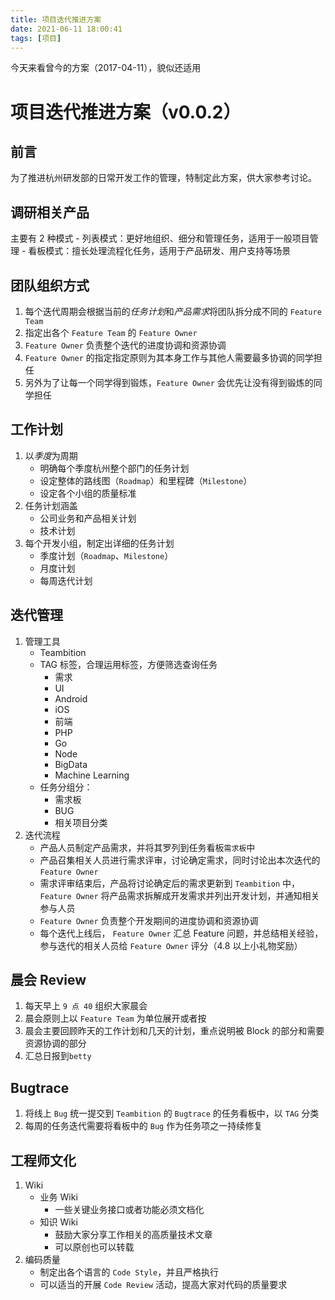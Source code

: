 ```yaml
---
title: 项目迭代推进方案
date: 2021-06-11 18:00:41
tags: [项目]
---
```


今天来看曾今的方案（2017-04-11），貌似还适用

# 项目迭代推进方案（v0.0.2）

## 前言

为了推进杭州研发部的日常开发工作的管理，特制定此方案，供大家参考讨论。

## 调研相关产品

主要有 2 种模式 - 列表模式：更好地组织、细分和管理任务，适用于一般项目管理 - 看板模式：擅长处理流程化任务，适用于产品研发、用户支持等场景

## 团队组织方式

1. 每个迭代周期会根据当前的*任务计划*和*产品需求*将团队拆分成不同的 `Feature Team`
2. 指定出各个 `Feature Team` 的 `Feature Owner`
3. `Feature Owner` 负责整个迭代的进度协调和资源协调
4. `Feature Owner` 的指定指定原则为其本身工作与其他人需要最多协调的同学担任
5. 另外为了让每一个同学得到锻炼，`Feature Owner` 会优先让没有得到锻炼的同学担任

## 工作计划

1. 以*季度*为周期
   - 明确每个季度杭州整个部门的任务计划
   - 设定整体的路线图（`Roadmap`）和里程碑（`Milestone`）
   - 设定各个小组的质量标准
2. 任务计划涵盖
   - 公司业务和产品相关计划
   - 技术计划
3. 每个开发小组，制定出详细的任务计划
   - 季度计划（`Roadmap`、`Milestone`）
   - 月度计划
   - 每周迭代计划

## 迭代管理

1. 管理工具
   - Teambition
   - TAG 标签，合理运用标签，方便筛选查询任务
     - 需求
     - UI
     - Android
     - iOS
     - 前端
     - PHP
     - Go
     - Node
     - BigData
     - Machine Learning
   - 任务分组分：
     - 需求板
     - BUG
     - 相关项目分类
2. 迭代流程
   - 产品人员制定产品需求，并将其罗列到任务看板`需求板`中
   - 产品召集相关人员进行需求评审，讨论确定需求，同时讨论出本次迭代的 `Feature Owner`
   - 需求评审结束后，产品将讨论确定后的需求更新到 `Teambition` 中，`Feature Owner` 将产品需求拆解成开发需求并列出开发计划，并通知相关参与人员
   - `Feature Owner` 负责整个开发期间的进度协调和资源协调
   - 每个迭代上线后， `Feature Owner` 汇总 Feature 问题，并总结相关经验，参与迭代的相关人员给 `Feature Owner` 评分（4.8 以上小礼物奖励）

## 晨会 Review

1. 每天早上 `9 点 40` 组织大家晨会
2. 晨会原则上以 `Feature Team` 为单位展开或者按
3. 晨会主要回顾昨天的工作计划和几天的计划，重点说明被 Block 的部分和需要资源协调的部分
4. 汇总日报到`betty`

## Bugtrace

1. 将线上 `Bug` 统一提交到 `Teambition` 的 `Bugtrace` 的任务看板中，以 `TAG` 分类
2. 每周的任务迭代需要将看板中的 `Bug` 作为任务项之一持续修复

## 工程师文化

1. Wiki
   - 业务 Wiki
     - 一些关键业务接口或者功能必须文档化
   - 知识 Wiki
     - 鼓励大家分享工作相关的高质量技术文章
     - 可以原创也可以转载
2. 编码质量
   - 制定出各个语言的 `Code Style`，并且严格执行
   - 可以适当的开展 `Code Review` 活动，提高大家对代码的质量要求
